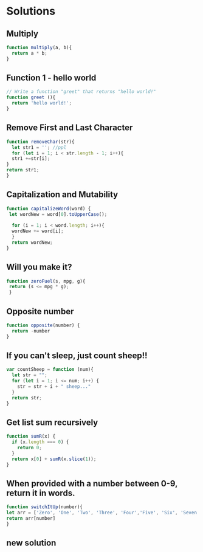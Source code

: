 # Solutions

## Multiply

```JavaScript
function multiply(a, b){
  return a * b;
}
```

## Function 1 - hello world

```JavaScript
// Write a function "greet" that returns "hello world!"
function greet (){
  return 'hello world!';
}
```

## Remove First and Last Character

```JavaScript
function removeChar(str){
  let str1 = ''; //ppl
  for (let i = 1; i < str.length - 1; i++){
  str1 +=str[i];
}
return str1;
}
```

## Capitalization and Mutability

```JavaScript
function capitalizeWord(word) {
 let wordNew = word[0].toUpperCase();
  
  for (i = 1; i < word.length; i++){
  wordNew += word[i];
  }
  return wordNew;
}
```

## Will you make it?

```JavaScript
function zeroFuel(s, mpg, g){
 return (s <= mpg * g);
 }
 ```

 ## Opposite number

```JavaScript
function opposite(number) {
  return -number
}
```

## If you can't sleep, just count sheep!!
```JavaScript
var countSheep = function (num){
  let str = "";
  for (let i = 1; i <= num; i++) {
    str = str + i + " sheep..."
  }
  return str;
}
```

## Get list sum recursively

```JavaScript
function sumR(x) {
  if (x.length === 0) {
    return 0;
  }
  return x[0] + sumR(x.slice(1));
}
```

## When provided with a number between 0-9, return it in words.

```JavaScript
function switchItUp(number){
let arr = ['Zero', 'One', 'Two', 'Three', 'Four','Five', 'Six', 'Seven', 'Eight', 'Nine'];
return arr[number]
}
```

## new solution

